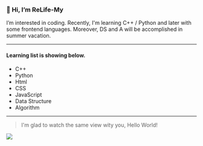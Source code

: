 ### 👋 Hi, I’m ReLife-My
I’m interested in coding.
Recently, I'm learning C++ / Python and later with some frontend languages.
Moreover, DS and A will be accomplished in summer vacation.

---

#### Learning list is showing below.
- C++ 
- Python
- Html
- CSS
- JavaScript
- Data Structure
- Algorithm

---

> I'm glad to watch the same view wity you, Hello World!

![](https://upload.cc/i1/2021/04/24/KrQWw6.png)
